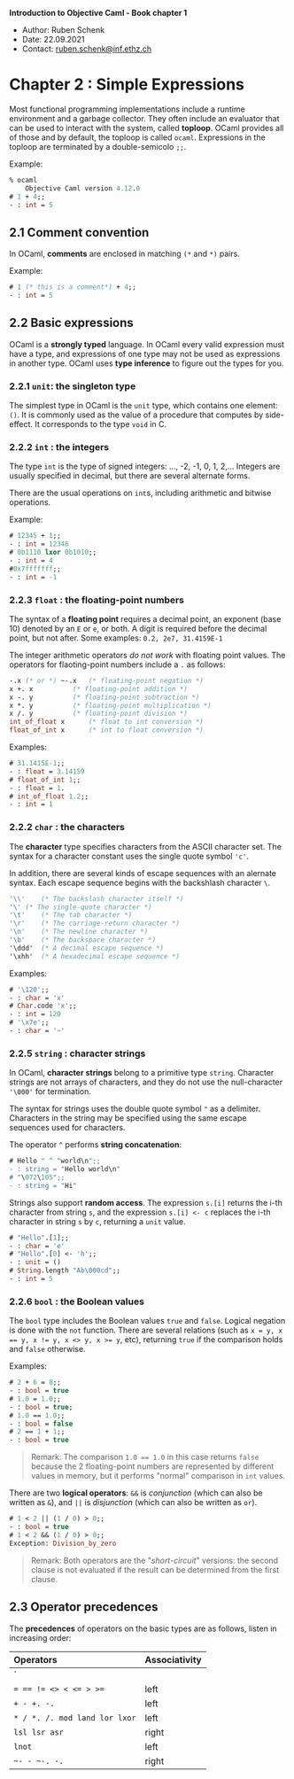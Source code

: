 **Introduction to Objective Caml - Book chapter 1**

- Author: Ruben Schenk
- Date: 22.09.2021
- Contact: ruben.schenk@inf.ethz.ch

# Chapter 2 : Simple Expressions

Most functional programming implementations include a runtime environment and a garbage collector. They often include an evaluator that can be used to interact with the system, called **toploop**. OCaml provides all of those and by default, the toploop is called `ocaml`. Expressions in the toploop are terminated by a double-semicolo `;;`.

Example:

```ocaml
% ocaml
	Objective Caml version 4.12.0
# 1 + 4;;
- : int = 5
```

## 2.1 Comment convention

In OCaml, **comments** are enclosed in matching `(*` and `*)` pairs.

Example:

```ocaml
# 1 (* this is a comment*) + 4;;
- : int = 5
```

## 2.2 Basic expressions

OCaml is a **strongly typed** language. In OCaml every valid expression must have a type, and expressions of one type may not be used as expressions in another type. OCaml uses **type inference** to figure out the types for you.

### 2.2.1 `unit`: the singleton type

The simplest type in OCaml is the `unit` type, which contains one element: `()`. It is commonly used as the value of a procedure that computes by side-effect. It corresponds to the type `void` in C.

### 2.2.2 `int` : the integers

The type `int` is the type of signed integers: ..., -2, -1, 0, 1, 2,... Integers are usually specified in decimal, but there are several alternate forms.

There are the usual operations on `int`s, including arithmetic and bitwise operations.

Example:

```ocaml
# 12345 + 1;;
- : int = 12346
# 0b1110 lxor 0b1010;;
- : int = 4
#0x7fffffff;;
- : int = -1
```

### 2.2.3 `float` : the floating-point numbers

The syntax of a **floating point** requires a decimal point, an exponent (base 10) denoted by an `E` or `e`, or both. A digit is required before the decimal point, but not after. Some examples: `0.2, 2e7, 31.4159E-1`

The integer arithmetic operators *do not work* with floating point values. The operators for flaoting-point numbers include a `.` as follows:

```ocaml
-.x (* or *) ~-.x	(* floating-point negation *)
x +. x			(* floating-point addition *)
x -. y			(* floating-point subtraction *)
x *. y			(* floating-point multiplication *)
x /. y			(* floating-point division *)
int_of_float x		(* float to int conversion *)
float_of_int x		(* int to float conversion *)
```

Examples:

```ocaml
# 31.1415E-1;;
- : float = 3.14159
# float_of_int 1;;
- : float = 1.
# int_of_float 1.2;;
- : int = 1
```

### 2.2.2 `char` : the characters

The **character** type specifies characters from the ASCII character set. The syntax for a character constant uses the single quote symbol `'c'`.

In addition, there are several kinds of escape sequences with an alernate syntax. Each escape sequence begins with the backshlash character `\`.

```ocaml
'\\'	(* The backslash character itself *)
'\'	(* The single-quote character *)
'\t'	(* The tab character *)
'\r'	(* The carriage-return character *)
'\n'	(* The newline character *)
'\b'	(* The backspace character *)
'\ddd'	(* A decimal escape sequence *)
'\xhh'	(* A hexadecimal escape sequence *)
```

Examples:

```ocaml
# '\120';;
- : char = 'x'
# Char.code 'x';;
- : int = 120
# '\x7e';;
- : char = '~'
```

### 2.2.5 `string` : character strings

In OCaml, **character strings** belong to a primitive type `string`. Character strings are not arrays of characters, and they do not use the null-character `'\000'` for termination.

The syntax for strings uses the double quote symbol `"` as a delimiter. Characters in the string may be specified using the same escape sequences used for characters.

The operator `^` performs **string concatenation**:

```ocaml
# Hello " ^ "world\n";;
- : string = "Hello world\n"
# "\072\105";;
- : string = "Hi"
```

Strings also support **random access**. The expression `s.[i]` returns the i-th character from string `s`, and the expression `s.[i] <- c` replaces the i-th character in string `s` by `c`, returning a `unit` value.

```ocaml
# "Hello".[1];;
- : char = 'e'
# "Hello".[0] <- 'h';;
- : unit = ()
# String.length "Ab\000cd";;
- : int = 5
```

### 2.2.6 `bool` : the Boolean values

The `bool` type includes the Boolean values `true` and `false`. Logical negation is done with the `not` function. There are several relations (such as `x = y, x == y, x != y, x <> y, x >= y`, etc), returning `true` if the comparison holds and `false` otherwise.

Examples:

```ocaml
# 2 + 6 = 8;;
- : bool = true
# 1.0 = 1.0;;
- : bool = true;
# 1.0 == 1.0;;
- : bool = false
# 2 == 1 + 1;;
- : bool = true
```

> Remark: The comparison `1.0 == 1.0` in this case returns `false` because the 2 floating-point numbers are represented by different values in memory, but it performs "normal" comparison in `int` values.

There are two **logical operators**: `&&` is *conjunction* (which can also be written as `&`), and `||` is *disjunction* (which can also be written as `or`).

```ocaml
# 1 < 2 || (1 / 0) > 0;;
- : bool = true
# 1 < 2 && (1 / 0) > 0;;
Exception: Division_by_zero
```

> Remark: Both operators are the "*short-circuit*" versions: the second clause is not evaluated if the result can be determined from the first clause.

## 2.3 Operator precedences

The **precedences** of operators on the basic types are as follows, listen in increasing order:

| Operators                     | Associativity |
| :---------------------------- | :------------ |
| `|| &&` 	       	        | left	        |
| `= == != <> < <= > >=`        | left          |
| `+ - +. -.`                   | left          |
| `* / *. /. mod land lor lxor` | left          |
| `lsl lsr asr`                 | right         |
| `lnot`                        | left          |
| `~- - ~-. -.`                 | right         |



























